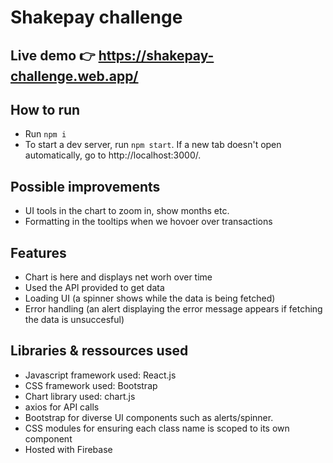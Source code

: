 # Shakepay challenge

## Live demo 👉 https://shakepay-challenge.web.app/

## How to run

- Run `npm i`
- To start a dev server, run `npm start`. If a new tab doesn't open automatically, go to http://localhost:3000/.

## Possible improvements

- UI tools in the chart to zoom in, show months etc.
- Formatting in the tooltips when we hovoer over transactions 

## Features
- Chart is here and displays net worh over time
- Used the API provided to get data
- Loading UI (a spinner shows while the data is being fetched)
- Error handling (an alert displaying the error message appears if fetching the data is unsuccesful)

## Libraries & ressources used
- Javascript framework used: React.js
- CSS framework used: Bootstrap
- Chart library used: chart.js
- axios for API calls
- Bootstrap for diverse UI components such as alerts/spinner. 
- CSS modules for ensuring each class name is scoped to its own component
- Hosted with Firebase
